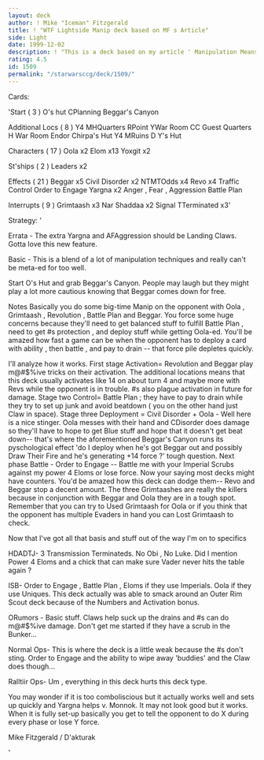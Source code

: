 ```yaml
---
layout: deck
author: ! Mike "Iceman" Fitzgerald
title: ! "WTF Lightside Manip deck based on MF s Article"
side: Light
date: 1999-12-02
description: ! "This is a deck based on my article ' Manipulation Means for the Lightside'.It is a decent deck. Weird and interesting. It's pretty nasty too. Something to ponder in the closing days of Pre-ECC."
rating: 4.5
id: 1509
permalink: "/starwarsccg/deck/1509/"
---
```

Cards: 

'Start  ( 3 )
O's hut
CPlanning
Beggar's Canyon

Additional Locs  ( 8 )
Y4 MHQuarters
RPoint
YWar Room
CC Guest Quarters
H War Room
Endor  Chirpa's Hut
Y4 MRuins
D Y's Hut

Characters  ( 17 )
Oola x2
Elom x13
Yoxgit x2

St'ships  ( 2 )
Leaders x2

Effects  ( 21 )
Beggar x5
Civil Disorder x2
NTMTOdds x4
Revo x4
Traffic Control
Order to Engage
Yargna x2
Anger , Fear , Aggression
Battle Plan

Interrupts  ( 9 )
Grimtaash x3
Nar Shaddaa x2
Signal
TTerminated x3'

Strategy: '

Errata - The extra Yargna and AFAggression should
be Landing Claws. Gotta love this new feature.

Basic - This is a blend of a lot of manipulation
techniques and really can't be meta-ed for too
well.

Start  O's Hut and grab Beggar's Canyon. People
may laugh but they might play a lot more cautious
knowing that Beggar comes down for free.

Notes  Basically you do some big-time Manip on the opponent with Oola , Grimtaash , Revolution ,
Battle Plan and Beggar. You force some huge concerns because they'll need to get balanced
stuff to fulfill Battle Plan , need to get #s
protection , and deploy stuff while getting Oola-ed. You'll be amazed how fast a game can be when
the opponent has to deploy a card with ability ,
then battle , and pay to drain -- that force pile
depletes quickly.

I'll analyze how it works. First stage  Activation= Revolution and Beggar play m@#$%ive tricks on their activation. The additional locations means that this deck usually activates like 14 on about turn 4 and maybe more with Revs while the opponent is in trouble. #s also plague activation in future for damage. Stage two  Control= Battle Plan ; they have to pay to drain while they try to set up junk and avoid beatdown ( you on the other hand just Claw in space). Stage three  Deployment = Civil Disorder + Oola - Well here is a nice stinger. Oola messes with their hand and CDisorder does damage so they'll have to hope to get Blue stuff and hope that it doesn't get beat down-- that's where the aforementioned Beggar's Canyon runs its pyschological effect  'do I deploy when he's got Beggar out and possibly Draw Their Fire and he's generating +14 force ?' tough question. Next phase  Battle - Order to Engage -- Battle me with your Imperial Scrubs against my power 4 Eloms or lose force.  Now your saying most decks might have counters. You'd be amazed how this deck can dodge them-- Revo and Beggar stop a decent amount. The three Grimtaashes are really the killers because in conjunction with Beggar and Oola they are in a tough spot. Remember that you can try to Used Grimtaash for Oola or if you think that the opponent has multiple Evaders in hand you can Lost Grimtaash to check.

Now that I've got all that basis and stuff out of the way I'm on to specifics 

HDADTJ- 3 Transmission Terminateds. No Obi , No Luke. Did I mention Power 4 Eloms and a chick that can make sure Vader never hits the table again ?

ISB- Order to Engage , Battle Plan , Eloms if they use Imperials. Oola if they use Uniques. This deck actually was able to smack around an Outer Rim Scout deck because of the Numbers and Activation bonus.

ORumors - Basic stuff. Claws help suck up the drains and #s can do m@#$%ive damage. Don't get me started if they have a scrub in the Bunker...

Normal Ops- This is where the deck is a little weak because the #s don't sting. Order to Engage and the ability to wipe away 'buddies' and the Claw does though...

Ralltiir Ops- Um , everything in this deck hurts this deck type.

You may wonder if it is too comboliscious but it actually works well and sets up quickly and Yargna helps v. Monnok. It may not look good but it works. When it is fully set-up basically you get to tell the opponent to do X during every phase or lose Y force.

Mike Fitzgerald / D'akturak

'
